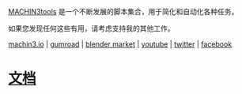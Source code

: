 [MACHIN3tools](https://machin3.io/MACHIN3tools) 是一个不断发展的脚本集合，用于简化和自动化各种任务。

如果您发现任何这些有用，请考虑支持我的其他工作。

[machin3.io](https://machin3.io) | [gumroad](https://gumroad.com/machin3) | [blender market](https://blendermarket.com/creators/machin3) | [youtube](https://www.youtube.com/channel/UC4yaFzFDILd2yAqOWRuLOvA/videos) | [twitter](https://twitter.com/machin3io) | [facebook](https://www.facebook.com/MACHIN3-1735915690014923)


# [文档](https://machin3.io/MACHIN3tools/docs)
